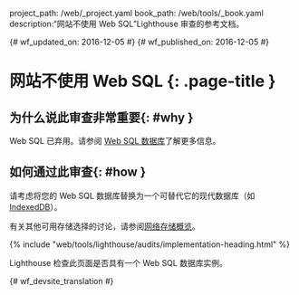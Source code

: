 project_path: /web/_project.yaml
book_path: /web/tools/_book.yaml
description:“网站不使用 Web SQL”Lighthouse 审查的参考文档。

{# wf_updated_on: 2016-12-05 #}
{# wf_published_on: 2016-12-05 #}

# 网站不使用 Web SQL {: .page-title }

## 为什么说此审查非常重要{: #why }

Web SQL 已弃用。请参阅 [Web SQL 数据库][spec]了解更多信息。

[spec]: https://www.w3.org/TR/webdatabase/

## 如何通过此审查{: #how }

请考虑将您的 Web SQL 数据库替换为一个可替代它的现代数据库（如 [IndexedDB][indexeddb]）。


有关其他可用存储选择的讨论，请参阅[网络存储概览][overview]。


[indexeddb]: https://developer.mozilla.org/en-US/docs/Web/API/IndexedDB_API
[overview]: /web/fundamentals/instant-and-offline/web-storage/

{% include "web/tools/lighthouse/audits/implementation-heading.html" %}

Lighthouse 检查此页面是否具有一个 Web SQL 数据库实例。


{# wf_devsite_translation #}

